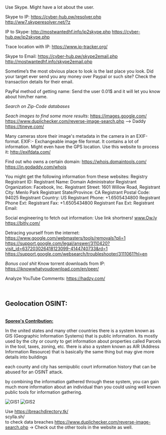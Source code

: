 Use Skype. Might have a lot about the user.

Skype to IP:
https://cyber-hub.pw/resolver.php
http://ww7.skyperesolver.net/?z

IP to Skype:
http://mostwantedhf.info/ip2skype.php
https://cyber-hub.pw/ip2skype.php

Trace location with IP:
https://www.ip-tracker.org/

Skype to Email:
https://cyber-hub.pw/skype2email.php
http://mostwantedhf.info/skype2email.php

Sometime’s the most obvious place to look is the last place you look.
Did your target ever send you any money over Paypal or such site?
Check the transaction details for their email.

PayPal method of getting name:
Send the user 0.01$ and it will let you know about him/her name.

*Search on Zip-Code databases*

*Seach images to find some more results*: 
https://images.google.com/
https://www.duplichecker.com/reverse-image-search.php --> Daddy
https://tineye.com/

Many cameras store their image's metadata in the camera in an EXIF-format.
EXIF:- Exchangeable image file format. It contains a lot of information.
Might even have the GPS location.
Use this website to process it:
http://exifdata.com/

Find out who owns a certain domain:
https://whois.domaintools.com/
https://in.godaddy.com/whois

You might get the following information from these websites:
Registry Registrant ID:
Registrant Name: Domain Administrator
Registrant Organization: Facebook, Inc.
Registrant Street: 1601 Willow Road,
Registrant City: Menlo Park
Registrant State/Province: CA
Registrant Postal Code: 94025
Registrant Country: US
Registrant Phone: +1.6505434800
Registrant Phone Ext:
Registrant Fax: +1.6505434800
Registrant Fax Ext:
Registrant Email: 

Social engineering to fetch out information: Use link shortners!
www.Ow.ly
https://bitly.com/

Detracing yourself from the internet:
https://www.google.com/webmasters/tools/removals?pli=1
https://support.google.com/legal/answer/3110420?visit_id=637203026418123099-4144740733&rd=1
https://support.google.com/websearch/troubleshooter/3111061?hl=en

*Bonus cool shit*
Know torrent downloads from IP:
https://iknowwhatyoudownload.com/en/peer/

Analyze YouTube Comments:
https://hadzy.com/

<br>
<h2>Geolocation OSINT:</h2><br>
<b><a href="https://github.com/Sporeo">Sporeo's Contribution:</a></b><br><p>
In the united states and many other countries there is a system known as GIS (Geographic Information Systems) that is public information. its mostly used by the city or county to get information about properties called Parcels in the tool, taxes, zoning, etc. 
there is also a system known as AIR (Address Information Resource) that is basically the same thing but may give more details into buildings

each county and city has semipublic court information history that can be abused for an OSINT attack.

by combining the information gathered through these system, you can gain much more information about an individual than you could
using well known public tools for information gathering.</p>

<img src="https://i.imgur.com/IbryUsk.png" alt="GIS1"/>

<img src="https://i.imgur.com/4BPamvP.png" alt="GIS2"/>


Use https://breachdirectory.tk/<br>scylla.sh/<br>to check data breaches
https://www.duplichecker.com/reverse-image-search.php -> Check out the other tools in the website as well.
